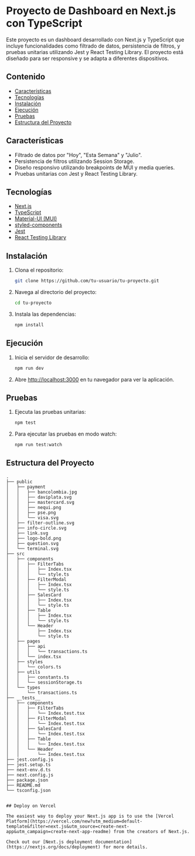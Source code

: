 # Proyecto de Dashboard en Next.js con TypeScript

Este proyecto es un dashboard desarrollado con Next.js y TypeScript que incluye funcionalidades como filtrado de datos, persistencia de filtros, y pruebas unitarias utilizando Jest y React Testing Library. El proyecto está diseñado para ser responsive y se adapta a diferentes dispositivos.

## Contenido

- [Características](#características)
- [Tecnologías](#tecnologías)
- [Instalación](#instalación)
- [Ejecución](#ejecución)
- [Pruebas](#pruebas)
- [Estructura del Proyecto](#estructura-del-proyecto)

## Características

- Filtrado de datos por "Hoy", "Esta Semana" y "Julio".
- Persistencia de filtros utilizando Session Storage.
- Diseño responsivo utilizando breakpoints de MUI y media queries.
- Pruebas unitarias con Jest y React Testing Library.

## Tecnologías

- [Next.js](https://nextjs.org/)
- [TypeScript](https://www.typescriptlang.org/)
- [Material-UI (MUI)](https://mui.com/)
- [styled-components](https://styled-components.com/)
- [Jest](https://jestjs.io/)
- [React Testing Library](https://testing-library.com/docs/react-testing-library/intro/)

## Instalación

1. Clona el repositorio:

    ```bash
    git clone https://github.com/tu-usuario/tu-proyecto.git
    ```

2. Navega al directorio del proyecto:

    ```bash
    cd tu-proyecto
    ```

3. Instala las dependencias:

    ```bash
    npm install
    ```

## Ejecución

1. Inicia el servidor de desarrollo:

    ```bash
    npm run dev
    ```

2. Abre [http://localhost:3000](http://localhost:3000) en tu navegador para ver la aplicación.

## Pruebas

1. Ejecuta las pruebas unitarias:

    ```bash
    npm test
    ```

2. Para ejecutar las pruebas en modo watch:

    ```bash
    npm run test:watch
    ```

## Estructura del Proyecto

```plaintext
.
├── public
│   ├── payment
│   │   ├── bancolombia.jpg
│   │   ├── daviplata.svg
│   │   ├── mastercard.svg
│   │   ├── nequi.png
│   │   ├── pse.png
│   │   └── visa.svg
│   ├── filter-outline.svg
│   ├── info-circle.svg
│   ├── link.svg
│   ├── logo-bold.png
│   ├── question.svg
│   └── terminal.svg
├── src
│   ├── components
│   │   ├── FilterTabs
│   │   │   ├── Index.tsx
│   │   │   └── style.ts
│   │   ├── FilterModal
│   │   │   ├── Index.tsx
│   │   │   └── style.ts
│   │   ├── SalesCard
│   │   │   ├── Index.tsx
│   │   │   └── style.ts
│   │   ├── Table
│   │   │   ├── Index.tsx
│   │   │   └── style.ts
│   │   └── Header
│   │       ├── Index.tsx
│   │       └── style.ts
│   ├── pages
│   │   ├── api
│   │   │   └── transactions.ts
│   │   └── index.tsx
│   ├── styles
│   │   └── colors.ts
│   ├── utils
│   │   ├── constants.ts
│   │   └── sessionStorage.ts
│   └── types
│       └── transactions.ts
├── __tests__
│   ├── components
│   │   ├── FilterTabs
│   │   │   └── Index.test.tsx
│   │   ├── FilterModal
│   │   │   └── Index.test.tsx
│   │   ├── SalesCard
│   │   │   └── Index.test.tsx
│   │   ├── Table
│   │   │   └── Index.test.tsx
│   │   └── Header
│   │       └── Index.test.tsx
├── jest.config.js
├── jest.setup.ts
├── next-env.d.ts
├── next.config.js
├── package.json
├── README.md
└── tsconfig.json


## Deploy on Vercel

The easiest way to deploy your Next.js app is to use the [Vercel Platform](https://vercel.com/new?utm_medium=default-template&filter=next.js&utm_source=create-next-app&utm_campaign=create-next-app-readme) from the creators of Next.js.

Check out our [Next.js deployment documentation](https://nextjs.org/docs/deployment) for more details.
